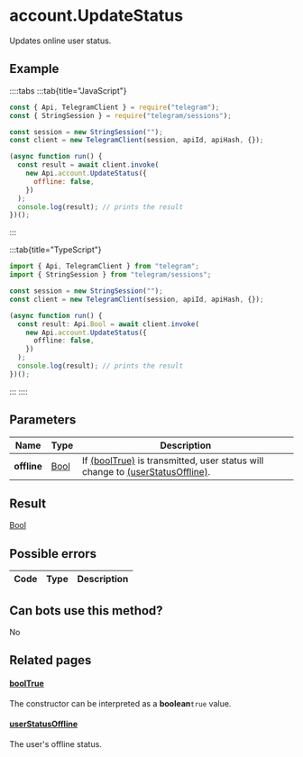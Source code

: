 # account.UpdateStatus

Updates online user status.

## Example

::::tabs
:::tab{title="JavaScript"}

```js
const { Api, TelegramClient } = require("telegram");
const { StringSession } = require("telegram/sessions");

const session = new StringSession("");
const client = new TelegramClient(session, apiId, apiHash, {});

(async function run() {
  const result = await client.invoke(
    new Api.account.UpdateStatus({
      offline: false,
    })
  );
  console.log(result); // prints the result
})();
```

:::

:::tab{title="TypeScript"}

```ts
import { Api, TelegramClient } from "telegram";
import { StringSession } from "telegram/sessions";

const session = new StringSession("");
const client = new TelegramClient(session, apiId, apiHash, {});

(async function run() {
  const result: Api.Bool = await client.invoke(
    new Api.account.UpdateStatus({
      offline: false,
    })
  );
  console.log(result); // prints the result
})();
```

:::
::::

## Parameters

|    Name     | Type                                        | Description                                                                                                                                                                                |
| :---------: | ------------------------------------------- | ------------------------------------------------------------------------------------------------------------------------------------------------------------------------------------------ |
| **offline** | [Bool](https://core.telegram.org/type/Bool) | If [(boolTrue)](https://core.telegram.org/constructor/boolTrue) is transmitted, user status will change to [(userStatusOffline)](https://core.telegram.org/constructor/userStatusOffline). |

## Result

[Bool](https://core.telegram.org/type/Bool)

## Possible errors

| Code | Type | Description |
| :--: | ---- | ----------- |

## Can bots use this method?

No

## Related pages

#### [boolTrue](https://core.telegram.org/constructor/boolTrue)

The constructor can be interpreted as a **boolean**`true` value.

#### [userStatusOffline](https://core.telegram.org/constructor/userStatusOffline)

The user's offline status.
